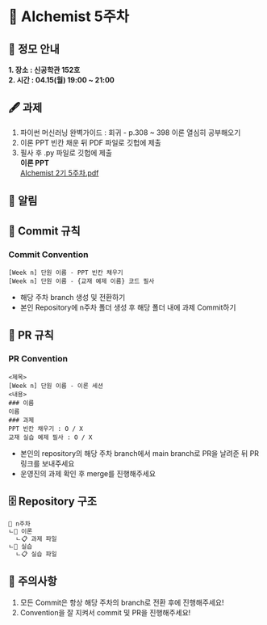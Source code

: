 # 💠 AIchemist 5주차 

## 🌻 정모 안내
**1. 장소 : 신공학관 152호**   
**2. 시간 : 04.15(월) 19:00 ~ 21:00**

## 🖋 과제
1. 파이썬 머신러닝 완벽가이드 : 회귀 - p.308 ~ 398 이론 열심히 공부해오기
2. 이론 PPT 빈칸 채운 뒤 PDF 파일로 깃헙에 제출
3. 필사 후 .py  파일로 깃헙에 제출   
**이론 PPT**     
[AIchemist 2기 5주차.pdf](https://github.com/Ewha-AIchemist-2/Session/files/14846661/AIchemist.2.5.pdf)

## 🚨 알림

## 🌱 Commit 규칙   
### Commit Convention      
    [Week n] 단원 이름 - PPT 빈칸 채우기   
    [Week n] 단원 이름 - {교재 예제 이름} 코드 필사      
+ 해당 주차 branch 생성 및 전환하기 
+ 본인 Repository에 n주차 폴더 생성 후 해당 폴더 내에 과제 Commit하기   
## 🌱 PR 규칙          
### PR Convention
    <제목>
    [Week n] 단원 이름 - 이론 세션
    <내용>
    ### 이름   
    이름   
    ### 과제   
    PPT 빈칸 채우기 : O / X
    교재 실습 예제 필사 : O / X
+ 본인의 repository의 해당 주차 branch에서 main branch로 PR을 날려준 뒤 PR 링크를 보내주세요
+ 운영진의 과제 확인 후 merge를 진행해주세요 

## 🗄 Repository 구조
```bash
📁 n주차
ㄴ📁 이론
  ㄴ📋 과제 파일
ㄴ📁 실습
  ㄴ📋 실습 파일
```

## 🚨 주의사항   
1. 모든 Commit은 항상 해당 주차의 branch로 전환 후에 진행해주세요!
2. Convention을 잘 지켜서 commit 및 PR을 진행해주세요!
